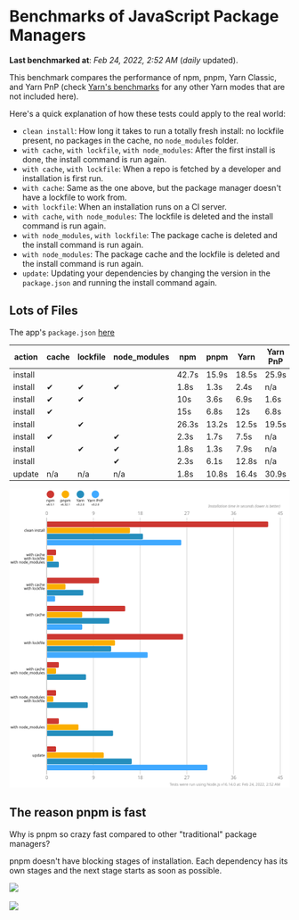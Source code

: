 # Benchmarks of JavaScript Package Managers

**Last benchmarked at**: _Feb 24, 2022, 2:52 AM_ (_daily_ updated).

This benchmark compares the performance of npm, pnpm, Yarn Classic, and Yarn PnP (check [Yarn's benchmarks](https://yarnpkg.com/benchmarks) for any other Yarn modes that are not included here).

Here's a quick explanation of how these tests could apply to the real world:

- `clean install`: How long it takes to run a totally fresh install: no lockfile present, no packages in the cache, no `node_modules` folder.
- `with cache`, `with lockfile`, `with node_modules`: After the first install is done, the install command is run again.
- `with cache`, `with lockfile`: When a repo is fetched by a developer and installation is first run.
- `with cache`: Same as the one above, but the package manager doesn't have a lockfile to work from.
- `with lockfile`: When an installation runs on a CI server.
- `with cache`, `with node_modules`: The lockfile is deleted and the install command is run again.
- `with node_modules`, `with lockfile`: The package cache is deleted and the install command is run again.
- `with node_modules`: The package cache and the lockfile is deleted and the install command is run again.
- `update`: Updating your dependencies by changing the version in the `package.json` and running the install command again.

## Lots of Files

The app's `package.json` [here](https://github.com/pnpm/pnpm.github.io/blob/main/benchmarks/fixtures/alotta-files/package.json)

| action  | cache | lockfile | node_modules| npm | pnpm | Yarn | Yarn PnP |
| ---     | ---   | ---      | ---         | --- | ---  | ---  | ---      |
| install |       |          |             | 42.7s | 15.9s | 18.5s | 25.9s |
| install | ✔     | ✔        | ✔           | 1.8s | 1.3s | 2.4s | n/a |
| install | ✔     | ✔        |             | 10s | 3.6s | 6.9s | 1.6s |
| install | ✔     |          |             | 15s | 6.8s | 12s | 6.8s |
| install |       | ✔        |             | 26.3s | 13.2s | 12.5s | 19.5s |
| install | ✔     |          | ✔           | 2.3s | 1.7s | 7.5s | n/a |
| install |       | ✔        | ✔           | 1.8s | 1.3s | 7.9s | n/a |
| install |       |          | ✔           | 2.3s | 6.1s | 12.8s | n/a |
| update  | n/a | n/a | n/a | 1.8s | 10.8s | 16.4s | 30.9s |

![Graph of the alotta-files results](../../static/img/benchmarks/alotta-files.svg)

## The reason pnpm is fast

Why is pnpm so crazy fast compared to other "traditional" package managers?

pnpm doesn't have blocking stages of installation. Each dependency has its own stages and the next stage starts as soon as possible.

![](/img/installation-stages-of-other-pms.png)

![](/img/installation-stages-of-pnpm.jpg)